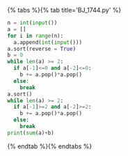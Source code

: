 {% tabs %}{% tab title='BJ_1744.py' %}

```py
n = int(input())
a = []
for i in range(n):
  a.append(int(input()))
a.sort(reverse = True)
b = 0
while len(a) >= 2:
  if a[-1]<=0 and a[-2]<=0:
    b += a.pop()*a.pop()
  else:
    break
a.sort()
while len(a) >= 2:
  if a[-1]>=2 and a[-2]>=2:
    b += a.pop()*a.pop()
  else:
    break
print(sum(a)+b)
```

{% endtab %}{% endtabs %}
